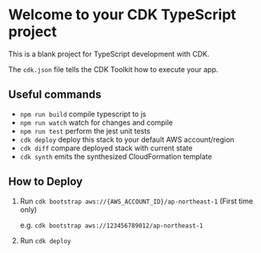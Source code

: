 # Welcome to your CDK TypeScript project

This is a blank project for TypeScript development with CDK.

The `cdk.json` file tells the CDK Toolkit how to execute your app.

## Useful commands

* `npm run build`   compile typescript to js
* `npm run watch`   watch for changes and compile
* `npm run test`    perform the jest unit tests
* `cdk deploy`      deploy this stack to your default AWS account/region
* `cdk diff`        compare deployed stack with current state
* `cdk synth`       emits the synthesized CloudFormation template

## How to Deploy

1. Run `cdk bootstrap aws://{AWS_ACCOUNT_ID}/ap-northeast-1` (First time only)

    e.g. `cdk bootstrap aws://123456789012/ap-northeast-1`

1. Run `cdk deploy`
